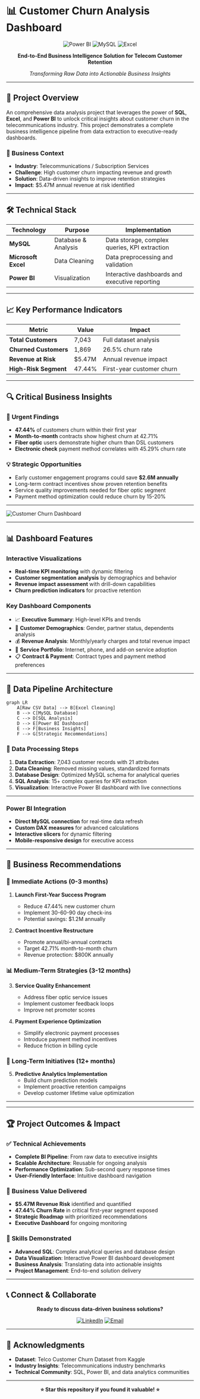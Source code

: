 # 📊 Customer Churn Analysis Dashboard

<div align="center">

![Power BI](https://img.shields.io/badge/Power%20BI-F2C811?style=for-the-badge&logo=powerbi&logoColor=black)
![MySQL](https://img.shields.io/badge/MySQL-4479A1?style=for-the-badge&logo=mysql&logoColor=white)
![Excel](https://img.shields.io/badge/Microsoft%20Excel-217346?style=for-the-badge&logo=microsoft-excel&logoColor=white)

**End-to-End Business Intelligence Solution for Telecom Customer Retention**

*Transforming Raw Data into Actionable Business Insights*

</div>

---

## 🎯 Project Overview

An comprehensive data analysis project that leverages the power of **SQL**, **Excel**, and **Power BI** to unlock critical insights about customer churn in the telecommunications industry. This project demonstrates a complete business intelligence pipeline from data extraction to executive-ready dashboards.

### 🏢 Business Context
- **Industry**: Telecommunications / Subscription Services
- **Challenge**: High customer churn impacting revenue and growth
- **Solution**: Data-driven insights to improve retention strategies
- **Impact**: $5.47M annual revenue at risk identified

---

## 🛠️ Technical Stack

| Technology | Purpose | Implementation |
|------------|---------|----------------|
| **MySQL** | Database & Analysis | Data storage, complex queries, KPI extraction |
| **Microsoft Excel** | Data Cleaning | Data preprocessing and validation |
| **Power BI** | Visualization | Interactive dashboards and executive reporting |

---

## 📈 Key Performance Indicators

<div align="center">

| Metric | Value | Impact |
|--------|-------|---------|
| **Total Customers** | 7,043 | Full dataset analysis |
| **Churned Customers** | 1,869 | 26.5% churn rate |
| **Revenue at Risk** | $5.47M | Annual revenue impact |
| **High-Risk Segment** | 47.44% | First-year customer churn |

</div>

---

## 🔍 Critical Business Insights

### 🚨 **Urgent Findings**
- **47.44%** of customers churn within their first year
- **Month-to-month** contracts show highest churn at 42.71%
- **Fiber optic** users demonstrate higher churn than DSL customers
- **Electronic check** payment method correlates with 45.29% churn rate

### 💡 **Strategic Opportunities**
- Early customer engagement programs could save **$2.6M annually**
- Long-term contract incentives show proven retention benefits
- Service quality improvements needed for fiber optic segment
- Payment method optimization could reduce churn by 15-20%

---

![Customer Churn Dashboard](https://github.com/Nishantksh277/Data-Analysis-Projects/blob/main/Customer-Churn/Customer%20Churn%20Analysis.png)

---
## 📊 Dashboard Features

### Interactive Visualizations
- **Real-time KPI monitoring** with dynamic filtering
- **Customer segmentation analysis** by demographics and behavior
- **Revenue impact assessment** with drill-down capabilities
- **Churn prediction indicators** for proactive retention

### Key Dashboard Components
- 📈 **Executive Summary**: High-level KPIs and trends
- 👥 **Customer Demographics**: Gender, partner status, dependents analysis
- 💰 **Revenue Analysis**: Monthly/yearly charges and total revenue impact
- 🔄 **Service Portfolio**: Internet, phone, and add-on service adoption
- 📋 **Contract & Payment**: Contract types and payment method preferences

---

## 🎯 Data Pipeline Architecture

```mermaid
graph LR
    A[Raw CSV Data] --> B[Excel Cleaning]
    B --> C[MySQL Database]
    C --> D[SQL Analysis]
    D --> E[Power BI Dashboard]
    E --> F[Business Insights]
    F --> G[Strategic Recommendations]
```

### 📝 **Data Processing Steps**
1. **Data Extraction**: 7,043 customer records with 21 attributes
2. **Data Cleaning**: Removed missing values, standardized formats
3. **Database Design**: Optimized MySQL schema for analytical queries
4. **SQL Analysis**: 15+ complex queries for KPI extraction
5. **Visualization**: Interactive Power BI dashboard with live connections

---

### Power BI Integration
- **Direct MySQL connection** for real-time data refresh
- **Custom DAX measures** for advanced calculations
- **Interactive slicers** for dynamic filtering
- **Mobile-responsive design** for executive access

---

## 🚀 Business Recommendations

### 🎯 **Immediate Actions** (0-3 months)
1. **Launch First-Year Success Program**
   - Reduce 47.44% new customer churn
   - Implement 30-60-90 day check-ins
   - Potential savings: $1.2M annually

2. **Contract Incentive Restructure**
   - Promote annual/bi-annual contracts
   - Target 42.71% month-to-month churn
   - Revenue protection: $800K annually

### 📊 **Medium-Term Strategies** (3-12 months)
3. **Service Quality Enhancement**
   - Address fiber optic service issues
   - Implement customer feedback loops
   - Improve net promoter scores

4. **Payment Experience Optimization**
   - Simplify electronic payment processes
   - Introduce payment method incentives
   - Reduce friction in billing cycle

### 🎯 **Long-Term Initiatives** (12+ months)
5. **Predictive Analytics Implementation**
   - Build churn prediction models
   - Implement proactive retention campaigns
   - Develop customer lifetime value optimization

---

---

## 🏆 Project Outcomes & Impact

### ✅ **Technical Achievements**
- **Complete BI Pipeline**: From raw data to executive insights
- **Scalable Architecture**: Reusable for ongoing analysis
- **Performance Optimization**: Sub-second query response times
- **User-Friendly Interface**: Intuitive dashboard navigation

### 💼 **Business Value Delivered**
- **$5.47M Revenue Risk** identified and quantified
- **47.44% Churn Rate** in critical first-year segment exposed
- **Strategic Roadmap** with prioritized recommendations
- **Executive Dashboard** for ongoing monitoring

### 🎯 **Skills Demonstrated**
- **Advanced SQL**: Complex analytical queries and database design
- **Data Visualization**: Interactive Power BI dashboard development
- **Business Analysis**: Translating data into actionable insights
- **Project Management**: End-to-end solution delivery

---

## 📞 Connect & Collaborate

<div align="center">

**Ready to discuss data-driven business solutions?**

[![LinkedIn](https://img.shields.io/badge/LinkedIn-0077B5?style=for-the-badge&logo=linkedin&logoColor=white)](https://linkedin.com/in/https://www.linkedin.com/in/nishantsharma277/)
[![Email](https://img.shields.io/badge/Email-D14836?style=for-the-badge&logo=gmail&logoColor=white)](mailto:Nishantksh.277@gmail.com)

</div>

---

## 🙏 Acknowledgments

- **Dataset**: Telco Customer Churn Dataset from Kaggle
- **Industry Insights**: Telecommunications industry benchmarks
- **Technical Community**: SQL, Power BI, and data analytics communities

---

<div align="center">

**⭐ Star this repository if you found it valuable! ⭐**

</div>
